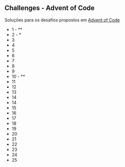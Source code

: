 ## Challenges - Advent of Code
Soluções para os desafios propostos em [Advent of Code](http://adventofcode.com/)

- 1 - **
- 2 - *
- 3
- 4
- 5
- 6
- 7
- 8
- 9
- 10 - **
- 11
- 12
- 13
- 14
- 14
- 15
- 16
- 17
- 18
- 19
- 20
- 21
- 22
- 23
- 24
- 25